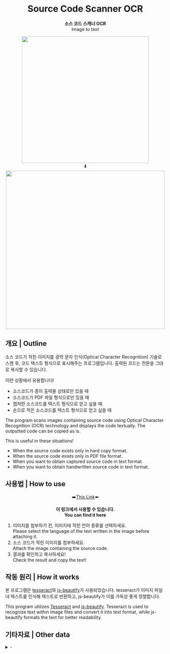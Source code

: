 <div align="center">

# Source Code Scanner OCR
**소스 코드 스캐너 OCR**<br>
Image to text

<div>
  <img src="img/test.png" width="400px" height="auto">
  <br>⬇️<br>
  <img src="img/test_result.jpeg" width="500px" height="auto">
</div>

</div>


## 개요 | Outline

소스 코드가 적힌 이미지를 광학 문자 인식(Optical Character Recognition) 기술로 스캔 후, 코드 텍스트 형식으로 표시해주는 프로그램입니다. 출력된 코드는 전문을 그대로 복사할 수 있습니다.

이런 상황에서 유용합니다!
* 소스코드가 종이 출력물 상태로만 있을 때
* 소스코드가 PDF 파일 형식으로만 있을 때
* 캡처한 소스코드를 텍스트 형식으로 얻고 싶을 때
* 손으로 적은 소스코드를 텍스트 형식으로 얻고 싶을 때

The program scans images containing source code using Optical Character Recognition (OCR) technology and displays the code textually. The outputted code can be copied as is.

This is useful in these situations!
* When the source code exists only in hard copy format.
* When the source code exists only in PDF file format.
* When you want to obtain captured source code in text format.
* When you want to obtain handwritten source code in text format.

## 사용법 | How to use

<div align="center">

➡️[This Link](https://gitpage.mintsclover.com/source-code-scanner/)⬅️

**이 링크에서 사용할 수 있습니다.**<br>
**You can find it here**

</div>

1. 이미지를 첨부하기 전, 이미지에 적힌 언어 종류를 선택하세요.<br>Please select the language of the text written in the image before attaching it.
2. 소스 코드가 적힌 이미지를 첨부하세요.<br>Attach the image containing the source code.
3. 결과를 확인하고 복사하세요!<br>Check the result and copy the text!

## 작동 원리 | How it works

본 프로그램은 [tesseract](https://github.com/tesseract-ocr/tesseract)와 [js-beautify](https://github.com/beautifier/js-beautify)가 사용되었습니다. tesseract가 이미지 파일 내 텍스트를 인식해 텍스트로 반환하고, js-beautify가 이를 가독성 좋게 정렬합니다.

This program utilizes [Tesseract](https://github.com/tesseract-ocr/tesseract) and [js-beautify](https://github.com/beautifier/js-beautify). Tesseract is used to recognize text within image files and convert it into text format, while js-beautify formats the text for better readability.

## 기타자료 | Other data

<details close>
  <summary>-</summary>
  -
</details>
